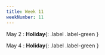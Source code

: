```yaml
---
title: Week 11
weekNumber: 11
---
```


May 2
: **Holiday**{: .label .label-green }

May 4
: **Holiday**{: .label .label-green }
